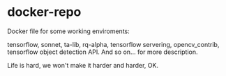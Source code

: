 # docker-repo
Docker file for some working enviroments:

tensorflow, sonnet, ta-lib, rq-alpha, tensorflow servering, opencv_contrib, tensorflow object detection API.
And so on... for more description.

Life is hard, we won't make it harder and harder, OK.
